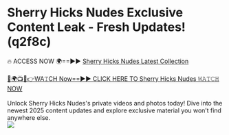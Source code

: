 # Sherry Hicks Nudes Exclusive Content Leak - Fresh Updates! (q2f8c)

🔥 ACCESS NOW 🌍==►► <a href="https://tinyurl.com/2mz8nhtm" rel="nofollow">Sherry Hicks Nudes Latest Collection</a>
<br><br>
[🔴🌍📺📱👉WA𝚃CH Now==►► CLICK HERE TO Sherry Hicks Nudes 𝚆𝙰𝚃𝙲𝙷 NOW](https://tinyurl.com/2mz8nhtm)
<br><br>
Unlock Sherry Hicks Nudes's private videos and photos today! Dive into the newest 2025 content updates and explore exclusive material you won’t find anywhere else.
<br>
<a href="https://tinyurl.com/2mz8nhtm" rel="nofollow" data-target="animated-image.originalLink"><img src="https://camo.githubusercontent.com/8a4f000d20f83aca3bf7ec5f350d767afa0574a8a352519fd8cfa583a6f93a33/68747470733a2f2f692e696d6775722e636f6d2f644a486b345a712e676966" data-canonical-src="https://i.imgur.com/dJHk4Zq.gif" style="max-width: 100%; display: inline-block;" data-target="animated-image.originalImage"></a>
<br>
